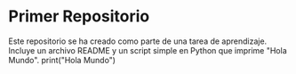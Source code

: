 # Primer Repositorio
Este repositorio se ha  creado como parte de una tarea de aprendizaje. Incluye un archivo README y un script simple en Python que imprime "Hola Mundo".
  print("Hola Mundo")
